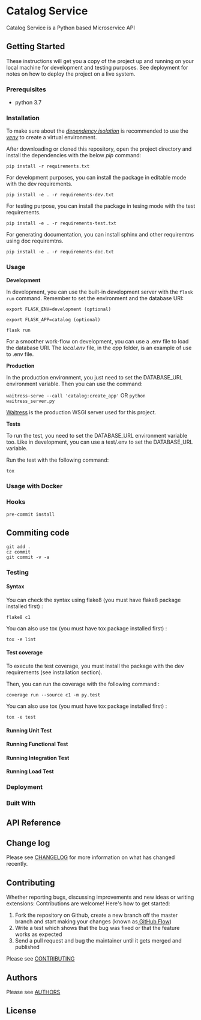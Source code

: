 # Catalog Service

Catalog Service is a Python based Microservice API


## Getting Started

These instructions will get you a copy of the project up and running on your local machine for development and testing purposes. See deployment for notes on how to deploy the project on a live system.

### Prerequisites

- python 3.7

### Installation

To make sure about the *[dependency isolation](https://12factor.net/dependencies "dependency isolation")* is recommended to use the *[venv](http://https://docs.python.org/3/library/venv.html "venv")* to create a virtual environment.

After downloading or cloned this repository, open the project directory and install the dependencies with the below *pip* command: 

```
pip install -r requirements.txt
```

For development purposes, you can install the package in editable mode with the dev requirements.

```
pip install -e . -r requirements-dev.txt
```

For testing purpose, you can install the package in tesing mode with the test requirements.

```
pip install -e . -r requirements-test.txt
```

For generating documentation, you can install sphinx and other requiremtns using doc requiremtns.

```
pip install -e . -r requirements-doc.txt
```

### Usage

**Development**

In development, you can use the built-in development server with the `flask run` command. Remember to set the environment and the database URI:

```
export FLASK_ENV=development (optional)

export FLASK_APP=catalog (optional)

flask run
```

For a smoother work-flow on development, you can use a .env file to load the database URI. The *local.env* file, in the *app* folder, is an example of use to .env file.

**Production** 

In the production environment, you just need to set the DATABASE_URL environment variable. Then you can use the command:

`waitress-serve --call 'catalog:create_app'`
OR 
`python waitress_server.py`

[Waitress](https://docs.pylonsproject.org/projects/waitress/en/stable/ "Waitress") is the production WSGI server used for this project.

**Tests**

To run the test, you need to set the DATABASE_URL environment variable too. Like in development, you can use a test/.env to set the DATABASE_URL variable.

Run the test with the following command:

`tox`

### Usage with Docker

### Hooks

```
pre-commit install
```

## Commiting code

```
git add .
cz commit
git commit -v -a
```

### Testing

#### Syntax

You can check the syntax using flake8 (you must have flake8 package installed first) :

```
flake8 c1
```

You can also use tox (you must have tox package installed first) :

```
tox -e lint
```

#### Test coverage

To execute the test coverage, you must install the package with the dev requirements (see installation section).

Then, you can run the coverage with the following command :

```
coverage run --source c1 -m py.test
```

You can also use tox (you must have tox package installed first) :

```
tox -e test
```

#### Running Unit Test

#### Running Functional Test

#### Running Integration Test

#### Running Load Test

### Deployment

### Built With

## API Reference

## Change log

Please see [CHANGELOG](CHANGELOG.md) for more information on what has changed recently.

## Contributing

Whether reporting bugs, discussing improvements and new ideas or writing extensions: Contributions are welcome! Here's how to get started:

1. Fork the repository on Github, create a new branch off the master branch and start making your changes (known as[ GitHub Flow](https://guides.github.com/introduction/flow/index.html " GitHub Flow"))
2. Write a test which shows that the bug was fixed or that the feature works as expected
3. Send a pull request and bug the maintainer until it gets merged and published

Please see [CONTRIBUTING](CONTRIBUTING.md)

## Authors

Please see [AUTHORS](AUTHORS.md)

## License
